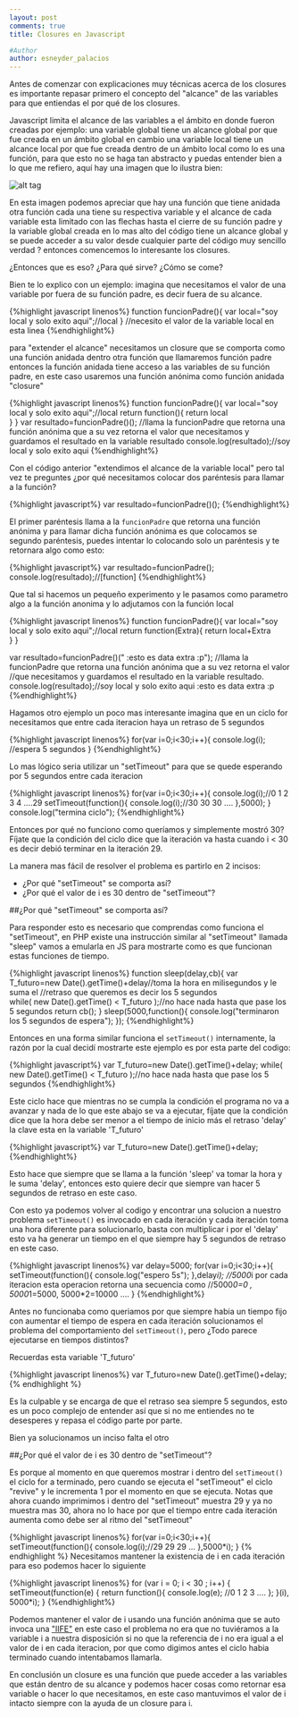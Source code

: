 ```yaml
---
layout: post
comments: true
title: Closures en Javascript

#Author
author: esneyder_palacios
---
```


Antes de comenzar con explicaciones muy técnicas acerca de los closures es importante repasar primero el concepto del "alcance" 
de las variables para que entiendas el por qué de los closures.

Javascript limita el alcance de las variables a el ámbito en donde fueron creadas
por ejemplo: una variable global tiene un alcance global por que fue creada en un ámbito global en cambio una variable local tiene un alcance local por que fue creada dentro de un ámbito local como lo es una función, para que esto no se haga tan abstracto y puedas entender bien a lo que me refiero, aquí hay una imagen que lo ilustra bien: 

![alt tag](https://pbs.twimg.com/media/BuzfdMiIIAA0yN_.jpg:large)

En esta imagen podemos apreciar que hay una función que tiene anidada otra función cada una tiene su respectiva variable y el alcance de cada variable esta limitado con las flechas hasta el cierre de su función padre y la variable global creada en lo mas alto del código tiene un alcance global y se puede acceder a su valor desde cualquier parte del código muy sencillo verdad ? entonces comencemos lo interesante los closures.

¿Entonces que es eso? ¿Para qué sirve? ¿Cómo se come?

Bien te lo explico con un ejemplo: imagina que necesitamos el valor de una variable por fuera de su función padre, es decir fuera de su alcance.

{%highlight javascript linenos%}
  function funcionPadre(){
     var local="soy local y solo exito aqui";//local
  }
  //necesito el valor de la variable local en esta linea 
{%endhighlight%}

para "extender el alcance" necesitamos un closure que se comporta como una función anidada dentro otra función que llamaremos función padre entonces la función anidada tiene acceso a las variables de su función padre, en este caso usaremos una función anónima como función anidada "closure"


{%highlight javascript linenos%}
  function funcionPadre(){
      var local="soy local y solo exito aqui";//local
      return function(){
         return local      
      }
  } 
  var resultado=funcionPadre()();
  //llama la funcionPadre que retorna una función anónima que a su vez retorna el valor que necesitamos y guardamos el resultado en la variable resultado
  console.log(resultado);//soy local y solo exito aqui
{%endhighlight%}

Con el código anterior "extendimos el alcance de la variable local" pero tal vez te preguntes ¿por qué necesitamos colocar dos paréntesis para llamar a la función?

{%highlight javascript%}
var resultado=funcionPadre()();
{%endhighlight%}

El primer paréntesis llama a la ```funcionPadre``` que retorna una función anónima y para llamar dicha función anónima es que colocamos se segundo paréntesis, puedes intentar lo colocando solo un paréntesis y te retornara algo como esto:

{%highlight javascript%}
var resultado=funcionPadre();
console.log(resultado);//[function]
{%endhighlight%}

Que tal si hacemos un pequeño experimento y le pasamos como parametro algo a la función anonima y lo adjutamos con la función local

{%highlight javascript linenos%}
  function funcionPadre(){
      var local="soy local y solo exito aqui";//local
      return function(Extra){
         return local+Extra       
      }
  }

  var resultado=funcionPadre()(" :esto es data extra :p");
  //llama la funcionPadre que retorna una función anónima que a su vez retorna el valor
  //que necesitamos y guardamos el resultado en la variable resultado.
  console.log(resultado);//soy local y solo exito aqui :esto es data extra :p
{%endhighlight%}

Hagamos otro ejemplo un poco mas interesante imagina que en un ciclo for necesitamos que entre cada iteracion  haya un retraso de 5 segundos

{%highlight javascript linenos%}
 for(var i=0;i<30;i++){
  console.log(i);
    //espera 5 segundos 
   }
{%endhighlight%}

Lo mas lógico seria utilizar un "setTimeout" para que se quede esperando por 5 segundos entre cada iteracion 

{%highlight javascript linenos%}
for(var i=0;i<30;i++){
  console.log(i);//0 1 2 3 4 ....29
    setTimeout(function(){
       console.log(i);//30 30 30 .... 
    },5000);
} 
  console.log("termina ciclo");
{%endhighlight%}

Entonces por qué no funciono como queríamos y simplemente mostró 30? Fíjate que la condición del ciclo dice que la iteración va hasta cuando i < 30 es decir debió  terminar en la iteración 29.

La manera mas fácil de resolver el problema es partirlo en 2 incisos:

* ¿Por qué "setTimeout" se comporta así?
* ¿Por qué el valor de i es 30 dentro de "setTimeout"?


##¿Por qué "setTimeout" se comporta así?

Para responder esto es necesario que comprendas como funciona el "setTimeout", en PHP existe una instrucción similar al "setTimeout" llamada "sleep" vamos a emularla en JS para mostrarte como es que funcionan estas funciones de tiempo.


{%highlight javascript linenos%}
 function  sleep(delay,cb){
   var T_futuro=new Date().getTime()+delay//toma la hora en milisegundos y le suma el 
   //retraso que queremos es decir los 5 segundos  
   while(  new Date().getTime() < T_futuro );//no hace nada hasta que pase los 5 segundos
   return cb();
 }
 sleep(5000,function(){
   console.log("terminaron los 5 segundos de espera");
 });
{%endhighlight%}

Entonces en una forma similar funciona el ```setTimeout()``` internamente, la razón por la cual 
decidí mostrarte este ejemplo es por esta parte del codigo:

{%highlight javascript%}
 var T_futuro=new Date().getTime()+delay;
 while(  new Date().getTime() < T_futuro );//no hace nada hasta que pase los 5 segundos
{%endhighlight%}

Este ciclo hace que mientras no se cumpla la condición el programa no va a avanzar y nada de lo que este abajo se va a ejecutar, fíjate que la condición dice que la hora debe ser menor a el tiempo de inicio más el retraso 'delay' la clave esta en la variable 'T_futuro'

{%highlight javascript%}
 var T_futuro=new Date().getTime()+delay;
{%endhighlight%}

Esto hace que siempre que se llama a la función 'sleep' va tomar la hora y le suma 'delay', entonces esto quiere decir que siempre van hacer 5 segundos de retraso en este caso.

Con esto ya podemos volver al codigo y encontrar una solucion a nuestro problema ```setTimeout()``` es invocado en cada iteración y cada iteración toma una hora diferente para solucionarlo, basta con multiplicar i por el 'delay' esto va ha generar un tiempo en el que siempre hay 5 segundos de retraso en este caso.

{%highlight javascript linenos%}
var delay=5000;
for(var i=0;i<30;i++){
  setTimeout(function(){
    console.log("espero 5s");
  },delay*i);
//5000*i por cada iteracion esta operacion retorna una secuencia como
//5000*0=0 , 5000*1=5000, 5000*2=10000 .... 
}
{%endhighlight%}

Antes no funcionaba como queriamos por que siempre habia un tiempo fijo con aumentar el tiempo de espera en cada iteración solucionamos el problema del comportamiento del ```setTimeout()```, pero ¿Todo parece ejecutarse en tiempos distintos?

Recuerdas esta variable 'T_futuro' 

{%highlight javascript linenos%}
 var T_futuro=new Date().getTime()+delay;
{% endhighlight %}

Es la culpable y se encarga de que el retraso sea siempre 5 segundos, esto es un poco complejo de entender así que si no me entiendes no te desesperes y repasa el código parte por parte.

Bien ya solucionamos un inciso falta el otro

##¿Por qué el valor de i es 30 dentro de "setTimeout"?

Es porque al momento en que queremos mostrar i dentro del ```setTimeout()``` el ciclo for a terminado, pero cuando se ejecuta el "setTimeout" el ciclo "revive" y le incrementa 1 por el momento en que se ejecuta. Notas que ahora cuando imprimimos i dentro del "setTimeout" muestra 29 y ya no muestra mas 30, ahora no lo hace por que el tiempo entre cada iteración aumenta como debe ser al ritmo del "setTimeout"

{%highlight javascript linenos%}
for(var i=0;i<30;i++){
  setTimeout(function(){
    console.log(i);//29 29 29 ...
  },5000*i);
}
{% endhighlight %}
Necesitamos mantener la existencia de i en cada iteración para eso podemos hacer lo siguiente

{%highlight javascript linenos%}
for (var i = 0; i < 30 ; i++) {
    setTimeout(function(e) { 
      return function(){
       console.log(e); //0 1 2 3 ....
      }; 
    }(i), 5000*i);
}
{%endhighlight%}

Podemos mantener el valor de i usando una función anónima que se auto invoca una ["IIFE"](http://bentoncoding.com/2012/09/18/using-the-immediately-invoked-function-expression/)
en este caso el problema no era que no tuviéramos a la variable i a nuestra disposición si no que la referencia de i no era igual a el valor de i en cada iteracion, por que como digimos antes el ciclo
habia terminado cuando intentabamos llamarla.

En conclusión un closure es una función que puede acceder a las variables que están dentro de su alcance y podemos hacer cosas como retornar esa variable o hacer lo que necesitamos, en este caso mantuvimos el valor de i intacto siempre con la ayuda de un closure para i.